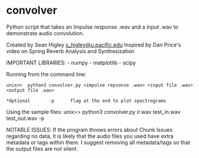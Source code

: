 # convolver
Python script that takes an Impulse response .wav and a input .wav to demonstrate audio convolution. 

Created by Sean Higley s_higley@u.pacific.edu
Inspired by Dan Price's video on Spring Reverb Analysis and Synthesization 

IMPORTANT LIBRARIES:
	-	numpy
	-	matplotlib
	-	scipy

Running from the command line:

	unix>>	python3 convolver.py <impulse repsonse .wav> <input file .wav> <output file .wav> 
	
	*Optional		-p		flag at the end to plot spectrograms
	
Using the sample files:
	unix>>	python3 convolver.py ir.wav test_in.wav test_out.wav -p
	
NOTABLE ISSUES:
	If the program throws errors about Chunk Issues regarding no data, it is likely that the audio files you used have extra metadata or tags within them. I suggest removing all metadata/tags so that the output files are not silent. 